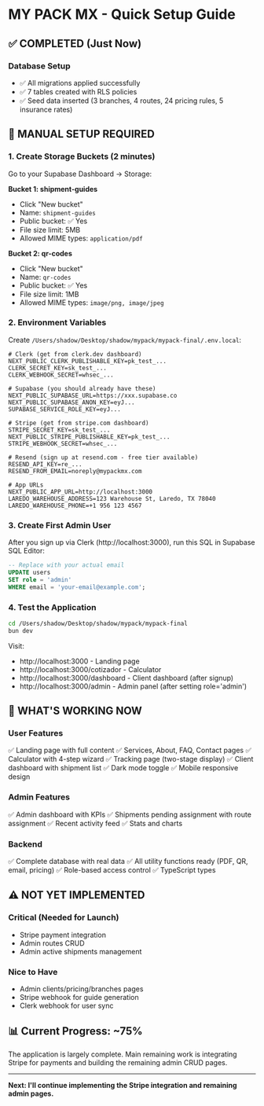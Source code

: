 # MY PACK MX - Quick Setup Guide

## ✅ COMPLETED (Just Now)

### Database Setup
- ✅ All migrations applied successfully
- ✅ 7 tables created with RLS policies
- ✅ Seed data inserted (3 branches, 4 routes, 24 pricing rules, 5 insurance rates)

## 🔧 MANUAL SETUP REQUIRED

### 1. Create Storage Buckets (2 minutes)

Go to your Supabase Dashboard → Storage:

**Bucket 1: shipment-guides**
- Click "New bucket"
- Name: `shipment-guides`
- Public bucket: ✅ Yes
- File size limit: 5MB
- Allowed MIME types: `application/pdf`

**Bucket 2: qr-codes**
- Click "New bucket"
- Name: `qr-codes`
- Public bucket: ✅ Yes
- File size limit: 1MB
- Allowed MIME types: `image/png, image/jpeg`

### 2. Environment Variables

Create `/Users/shadow/Desktop/shadow/mypack/mypack-final/.env.local`:

```env
# Clerk (get from clerk.dev dashboard)
NEXT_PUBLIC_CLERK_PUBLISHABLE_KEY=pk_test_...
CLERK_SECRET_KEY=sk_test_...
CLERK_WEBHOOK_SECRET=whsec_...

# Supabase (you should already have these)
NEXT_PUBLIC_SUPABASE_URL=https://xxx.supabase.co
NEXT_PUBLIC_SUPABASE_ANON_KEY=eyJ...
SUPABASE_SERVICE_ROLE_KEY=eyJ...

# Stripe (get from stripe.com dashboard)
STRIPE_SECRET_KEY=sk_test_...
NEXT_PUBLIC_STRIPE_PUBLISHABLE_KEY=pk_test_...
STRIPE_WEBHOOK_SECRET=whsec_...

# Resend (sign up at resend.com - free tier available)
RESEND_API_KEY=re_...
RESEND_FROM_EMAIL=noreply@mypackmx.com

# App URLs
NEXT_PUBLIC_APP_URL=http://localhost:3000
LAREDO_WAREHOUSE_ADDRESS=123 Warehouse St, Laredo, TX 78040
LAREDO_WAREHOUSE_PHONE=+1 956 123 4567
```

### 3. Create First Admin User

After you sign up via Clerk (http://localhost:3000), run this SQL in Supabase SQL Editor:

```sql
-- Replace with your actual email
UPDATE users 
SET role = 'admin' 
WHERE email = 'your-email@example.com';
```

### 4. Test the Application

```bash
cd /Users/shadow/Desktop/shadow/mypack/mypack-final
bun dev
```

Visit:
- http://localhost:3000 - Landing page
- http://localhost:3000/cotizador - Calculator
- http://localhost:3000/dashboard - Client dashboard (after signup)
- http://localhost:3000/admin - Admin panel (after setting role='admin')

## 🚀 WHAT'S WORKING NOW

### User Features
✅ Landing page with full content
✅ Services, About, FAQ, Contact pages
✅ Calculator with 4-step wizard
✅ Tracking page (two-stage display)
✅ Client dashboard with shipment list
✅ Dark mode toggle
✅ Mobile responsive design

### Admin Features
✅ Admin dashboard with KPIs
✅ Shipments pending assignment with route assignment
✅ Recent activity feed
✅ Stats and charts

### Backend
✅ Complete database with real data
✅ All utility functions ready (PDF, QR, email, pricing)
✅ Role-based access control
✅ TypeScript types

## ⚠️ NOT YET IMPLEMENTED

### Critical (Needed for Launch)
- Stripe payment integration
- Admin routes CRUD
- Admin active shipments management

### Nice to Have
- Admin clients/pricing/branches pages
- Stripe webhook for guide generation
- Clerk webhook for user sync

## 📊 Current Progress: ~75%

The application is largely complete. Main remaining work is integrating Stripe for payments and building the remaining admin CRUD pages.

---

**Next: I'll continue implementing the Stripe integration and remaining admin pages.**

